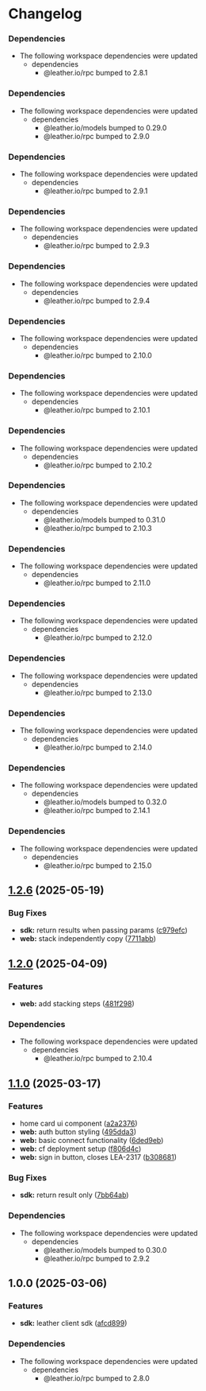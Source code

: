 # Changelog

### Dependencies

* The following workspace dependencies were updated
  * dependencies
    * @leather.io/rpc bumped to 2.8.1

### Dependencies

* The following workspace dependencies were updated
  * dependencies
    * @leather.io/models bumped to 0.29.0
    * @leather.io/rpc bumped to 2.9.0

### Dependencies

* The following workspace dependencies were updated
  * dependencies
    * @leather.io/rpc bumped to 2.9.1

### Dependencies

* The following workspace dependencies were updated
  * dependencies
    * @leather.io/rpc bumped to 2.9.3

### Dependencies

* The following workspace dependencies were updated
  * dependencies
    * @leather.io/rpc bumped to 2.9.4

### Dependencies

* The following workspace dependencies were updated
  * dependencies
    * @leather.io/rpc bumped to 2.10.0

### Dependencies

* The following workspace dependencies were updated
  * dependencies
    * @leather.io/rpc bumped to 2.10.1

### Dependencies

* The following workspace dependencies were updated
  * dependencies
    * @leather.io/rpc bumped to 2.10.2

### Dependencies

* The following workspace dependencies were updated
  * dependencies
    * @leather.io/models bumped to 0.31.0
    * @leather.io/rpc bumped to 2.10.3

### Dependencies

* The following workspace dependencies were updated
  * dependencies
    * @leather.io/rpc bumped to 2.11.0

### Dependencies

* The following workspace dependencies were updated
  * dependencies
    * @leather.io/rpc bumped to 2.12.0

### Dependencies

* The following workspace dependencies were updated
  * dependencies
    * @leather.io/rpc bumped to 2.13.0

### Dependencies

* The following workspace dependencies were updated
  * dependencies
    * @leather.io/rpc bumped to 2.14.0

### Dependencies

* The following workspace dependencies were updated
  * dependencies
    * @leather.io/models bumped to 0.32.0
    * @leather.io/rpc bumped to 2.14.1

### Dependencies

* The following workspace dependencies were updated
  * dependencies
    * @leather.io/rpc bumped to 2.15.0

## [1.2.6](https://github.com/leather-io/mono/compare/@leather.io/sdk-v1.2.5...@leather.io/sdk-v1.2.6) (2025-05-19)


### Bug Fixes

* **sdk:** return results when passing params ([c979efc](https://github.com/leather-io/mono/commit/c979efc7680a25598913b73ecf55ffc57c1af103))
* **web:** stack independently copy ([7711abb](https://github.com/leather-io/mono/commit/7711abbb7b2fd734b0b77d1f4a17e9dced58a8f9))

## [1.2.0](https://github.com/leather-io/mono/compare/@leather.io/sdk-v1.1.6...@leather.io/sdk-v1.2.0) (2025-04-09)


### Features

* **web:** add stacking steps ([481f298](https://github.com/leather-io/mono/commit/481f298994bab1fc85844a284729a3eaa5580986))


### Dependencies

* The following workspace dependencies were updated
  * dependencies
    * @leather.io/rpc bumped to 2.10.4

## [1.1.0](https://github.com/leather-io/mono/compare/@leather.io/sdk-v1.0.3...@leather.io/sdk-v1.1.0) (2025-03-17)


### Features

* home card ui component ([a2a2376](https://github.com/leather-io/mono/commit/a2a2376f7585baa1854c10b72cf941dc6a982da7))
* **web:** auth button styling ([495dda3](https://github.com/leather-io/mono/commit/495dda37d993cf1688707f0474cb94e1b9cfbef8))
* **web:** basic connect functionality ([6ded9eb](https://github.com/leather-io/mono/commit/6ded9eb307062e2181180f415f78d974d5235902))
* **web:** cf deployment setup ([f806d4c](https://github.com/leather-io/mono/commit/f806d4c17c127e840616068f00fd3da05602e52c))
* **web:** sign in button, closes LEA-2317 ([b308681](https://github.com/leather-io/mono/commit/b308681dac47c2e7b52c5c73afd7765586cd92ef))


### Bug Fixes

* **sdk:** return result only ([7bb64ab](https://github.com/leather-io/mono/commit/7bb64abd14d40389f22fee6cc3d3152bf32fa9c0))


### Dependencies

* The following workspace dependencies were updated
  * dependencies
    * @leather.io/models bumped to 0.30.0
    * @leather.io/rpc bumped to 2.9.2

## 1.0.0 (2025-03-06)


### Features

* **sdk:** leather client sdk ([afcd899](https://github.com/leather-io/mono/commit/afcd899ec917a20ee9c4205df9ea27b4613da141))


### Dependencies

* The following workspace dependencies were updated
  * dependencies
    * @leather.io/rpc bumped to 2.8.0
